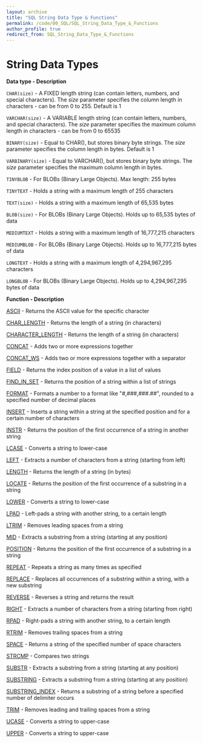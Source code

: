 ```yaml
---
layout: archive
title: "SQL String Data Type & Functions"
permalink: /code/00_SQL/SQL_String_Data_Type_&_Functions
author_profile: true
redirect_from: SQL_String_Data_Type_&_Functions
---
```

# String Data Types
**Data type - Description**                             

`CHAR(size)` - A FIXED length string (can contain letters, numbers, and special characters). The _size_ parameter specifies the column length in characters - can be from 0 to 255. Default is 1

`VARCHAR(size)` - A VARIABLE length string (can contain letters, numbers, and special characters). The _size_ parameter specifies the maximum column length in characters - can be from 0 to 65535

`BINARY(size)` - Equal to CHAR(), but stores binary byte strings. The _size_ parameter specifies the column length in bytes. Default is 1

`VARBINARY(size)` - Equal to VARCHAR(), but stores binary byte strings. The _size_ parameter specifies the maximum column length in bytes.

`TINYBLOB` - For BLOBs (Binary Large Objects). Max length: 255 bytes

`TINYTEXT` - Holds a string with a maximum length of 255 characters

`TEXT(size)` - Holds a string with a maximum length of 65,535 bytes

`BLOB(size)` - For BLOBs (Binary Large Objects). Holds up to 65,535 bytes of data

`MEDIUMTEXT` - Holds a string with a maximum length of 16,777,215 characters

`MEDIUMBLOB` - For BLOBs (Binary Large Objects). Holds up to 16,777,215 bytes of data

`LONGTEXT` - Holds a string with a maximum length of 4,294,967,295 characters

`LONGBLOB` - For BLOBs (Binary Large Objects). Holds up to 4,294,967,295 bytes of data


**Function - Description**                             

[ASCII](https://www.w3schools.com/sql/func_mysql_ascii.asp) - Returns the ASCII value for the specific character

[CHAR_LENGTH](https://www.w3schools.com/sql/func_mysql_char_length.asp) - Returns the length of a string (in characters)

[CHARACTER_LENGTH](https://www.w3schools.com/sql/func_mysql_character_length.asp) - Returns the length of a string (in characters)

[CONCAT](https://www.w3schools.com/sql/func_mysql_concat.asp) - Adds two or more expressions together

[CONCAT_WS](https://www.w3schools.com/sql/func_mysql_concat_ws.asp) - Adds two or more expressions together with a separator

[FIELD](https://www.w3schools.com/sql/func_mysql_field.asp) - Returns the index position of a value in a list of values

[FIND_IN_SET](https://www.w3schools.com/sql/func_mysql_find_in_set.asp) - Returns the position of a string within a list of strings

[FORMAT](https://www.w3schools.com/sql/func_mysql_format.asp) - Formats a number to a format like "#,###,###.##", rounded to a specified number of decimal places

[INSERT](https://www.w3schools.com/sql/func_mysql_insert.asp) - Inserts a string within a string at the specified position and for a certain number of characters

[INSTR](https://www.w3schools.com/sql/func_mysql_instr.asp) - Returns the position of the first occurrence of a string in another string

[LCASE](https://www.w3schools.com/sql/func_mysql_lcase.asp) - Converts a string to lower-case

[LEFT](https://www.w3schools.com/sql/func_mysql_left.asp) - Extracts a number of characters from a string (starting from left)

[LENGTH](https://www.w3schools.com/sql/func_mysql_length.asp) - Returns the length of a string (in bytes)

[LOCATE](https://www.w3schools.com/sql/func_mysql_locate.asp) - Returns the position of the first occurrence of a substring in a string

[LOWER](https://www.w3schools.com/sql/func_mysql_lower.asp) - Converts a string to lower-case

[LPAD](https://www.w3schools.com/sql/func_mysql_lpad.asp) - Left-pads a string with another string, to a certain length

[LTRIM](https://www.w3schools.com/sql/func_mysql_ltrim.asp) - Removes leading spaces from a string

[MID](https://www.w3schools.com/sql/func_mysql_mid.asp) - Extracts a substring from a string (starting at any position)

[POSITION](https://www.w3schools.com/sql/func_mysql_position.asp) - Returns the position of the first occurrence of a substring in a string

[REPEAT](https://www.w3schools.com/sql/func_mysql_repeat.asp) - Repeats a string as many times as specified

[REPLACE](https://www.w3schools.com/sql/func_mysql_replace.asp) - Replaces all occurrences of a substring within a string, with a new substring

[REVERSE](https://www.w3schools.com/sql/func_mysql_reverse.asp) - Reverses a string and returns the result

[RIGHT](https://www.w3schools.com/sql/func_mysql_right.asp) - Extracts a number of characters from a string (starting from right)

[RPAD](https://www.w3schools.com/sql/func_mysql_rpad.asp) - Right-pads a string with another string, to a certain length

[RTRIM](https://www.w3schools.com/sql/func_mysql_rtrim.asp) - Removes trailing spaces from a string

[SPACE](https://www.w3schools.com/sql/func_mysql_space.asp) - Returns a string of the specified number of space characters

[STRCMP](https://www.w3schools.com/sql/func_mysql_strcmp.asp) - Compares two strings

[SUBSTR](https://www.w3schools.com/sql/func_mysql_substr.asp) - Extracts a substring from a string (starting at any position)

[SUBSTRING](https://www.w3schools.com/sql/func_mysql_substring.asp) - Extracts a substring from a string (starting at any position)

[SUBSTRING_INDEX](https://www.w3schools.com/sql/func_mysql_substring_index.asp) - Returns a substring of a string before a specified number of delimiter occurs

[TRIM](https://www.w3schools.com/sql/func_mysql_trim.asp) - Removes leading and trailing spaces from a string

[UCASE](https://www.w3schools.com/sql/func_mysql_ucase.asp) - Converts a string to upper-case

[UPPER](https://www.w3schools.com/sql/func_mysql_upper.asp) - Converts a string to upper-case